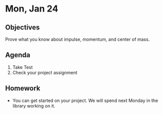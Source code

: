Mon, Jan 24  
==================    

 Objectives  
------------  
Prove what you know about impulse, momentum, and center of mass.  
 
Agenda    
---------    
1. Take Test
2. Check your project assignment


Homework  
-------------    
- You can get started on your project.  We will spend next Monday in the library working on it.
  
[ppt]: https://avon.schoology.com/course/5138386920/materials/gp/5527381456
[pasmt]: https://avon.schoology.com/course/5138386920/materials/gp/5527196152
[ptop]: https://avon.schoology.com/course/5138386920/materials/gp/5527196115
[pvid]: https://avon.schoology.com/course/5138386920/materials/gp/5527196182
<!--stackedit_data:
eyJoaXN0b3J5IjpbLTE0NTYwOTMwOTAsLTIwMDk2MTc1MzIsMT
kzNjQzODEwOCwxODM5MTQyOTMwLDE5ODg3MzI2NTMsLTY2Njk2
MjgyMCwxMTcxMDE5MTc1LC05MzU1MjQzMDgsLTE5ODczNTM2NS
wtMTMwNzMwNzQyLC0xNjMxMjY2NDMsLTIwNzY1ODY3NDMsMTE4
NDY1NTA2OSwxNTc3OTg5ODM1LC05MjI5NTgyNzgsMTQ5Nzg4Mz
Q4MCw4OTkyOTE3MDcsLTExMjg1NDk4MDUsMzY2OTMzMTIzLC0z
MTQzNjgyMTJdfQ==
-->